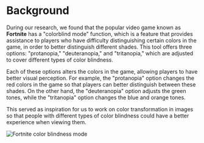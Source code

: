 # Background

During our research, we found that the popular video game known as **Fortnite** has a "colorblind mode" function, which is a feature that provides assistance to players who have difficulty distinguishing certain colors in the game, in order to better distinguish different shades. This tool offers three options: "protanopia," "deuteranopia," and "tritanopia," which are adjusted to cover different types of color blindness.

Each of these options alters the colors in the game, allowing players to have better visual perception. For example, the "protanopia" option changes the red colors in the game so that players can better distinguish between these shades. On the other hand, the "deuteranopia" option adjusts the green tones, while the "tritanopia" option changes the blue and orange tones.

This served as inspiration for us to work on color transformation in images so that people with different types of color blindness could have a better experience when viewing them.

![Fortnite color blindness mode](/showcase/images/image.jpg)



